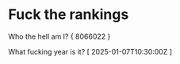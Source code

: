 # Fuck the rankings

Who the hell am I?
{ 8066022 }

What fucking year is it?
[ 2025-01-07T10:30:00Z ]
